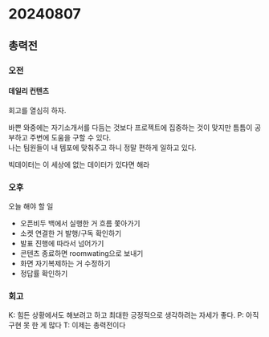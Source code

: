 # 20240807
## 총력전

### 오전
#### 데일리 컨텐츠
회고를 열심히 하자.  

바쁜 와중에는 자기소개서를 다듬는 것보다 프로젝트에 집중하는 것이 맞지만 틈틈이 공부하고 주변에 도움을 구할 수 있다.  
나는 팀원들이 내 템포에 맞춰주고 하니 정말 편하게 일하고 있다.  

빅데이터는 이 세상에 없는 데이터가 있다면 해라  

### 오후
오늘 해야 할 일  
- 오픈비두 백에서 실행한 거 흐름 쫓아가기
- 소켓 연결한 거 발행/구독 확인하기
- 발표 진행에 따라서 넘어가기
- 콘텐츠 종료하면 roomwating으로 보내기
- 화면 자기복제하는 거 수정하기
- 정답률 확인하기


### 회고
K: 힘든 상황에서도 해보려고 하고 최대한 긍정적으로 생각하려는 자세가 좋다.
P: 아직 구현 못 한 게 많다
T: 이제는 총력전이다